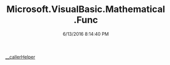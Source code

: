 ﻿---
title: Microsoft.VisualBasic.Mathematical.Func
date: 6/13/2016 8:14:40 PM
---

[__callerHelper](T-Microsoft.VisualBasic.Mathematical.Func.__callerHelper.html)
